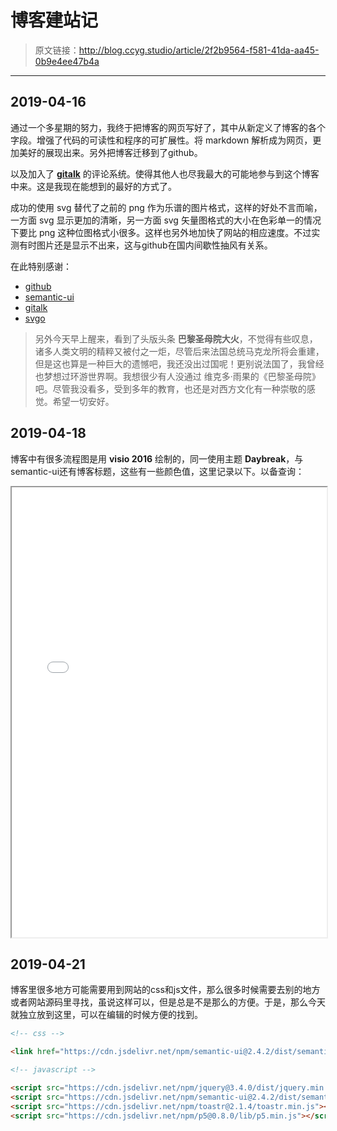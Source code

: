 # 博客建站记

[annotation]: <id> (2f2b9564-f581-41da-aa45-0b9e4ee47b4a)
[annotation]: <status> (public)
[annotation]: <create_time> (2019-04-16 21:26:25)
[annotation]: <category> (心情随笔)
[annotation]: <comments> (true)

> 原文链接：<http://blog.ccyg.studio/article/2f2b9564-f581-41da-aa45-0b9e4ee47b4a>

---


## 2019-04-16

通过一个多星期的努力，我终于把博客的网页写好了，其中从新定义了博客的各个字段。增强了代码的可读性和程序的可扩展性。将 markdown 解析成为网页，更加美好的展现出来。另外把博客迁移到了github。

以及加入了 **[gitalk](https://github.com/gitalk/gitalk)** 的评论系统。使得其他人也尽我最大的可能地参与到这个博客中来。这是我现在能想到的最好的方式了。

成功的使用 svg 替代了之前的 png 作为乐谱的图片格式，这样的好处不言而喻，一方面 svg 显示更加的清晰，另一方面 svg 矢量图格式的大小在色彩单一的情况下要比 png 这种位图格式小很多。这样也另外地加快了网站的相应速度。不过实测有时图片还是显示不出来，这与github在国内间歇性抽风有关系。

在此特别感谢：

- [github](https://www.github.com)
- [semantic-ui](https://semantic-ui.com/)
- [gitalk](https://github.com/gitalk/gitalk)
- [svgo](https://github.com/svg/svgo)

> 另外今天早上醒来，看到了头版头条 **巴黎圣母院大火**，不觉得有些叹息，诸多人类文明的精粹又被付之一炬，尽管后来法国总统马克龙所将会重建，但是这也算是一种巨大的遗憾吧，我还没出过国呢！更别说法国了，我曾经也梦想过环游世界啊。我想很少有人没通过 维克多·雨果的《巴黎圣母院》吧。尽管我没看多，受到多年的教育，也还是对西方文化有一种崇敬的感觉。希望一切安好。

## 2019-04-18


博客中有很多流程图是用 **visio 2016** 绘制的，同一使用主题 **Daybreak**，与semantic-ui还有博客标题，这些有一些颜色值，这里记录以下。以备查询：

<iframe src="color_table.html" width=100% height=720></iframe>


## 2019-04-21

博客里很多地方可能需要用到网站的css和js文件，那么很多时候需要去别的地方或者网站源码里寻找，虽说这样可以，但是总是不是那么的方便。于是，那么今天就独立放到这里，可以在编辑的时候方便的找到。

```html
<!-- css -->

<link href="https://cdn.jsdelivr.net/npm/semantic-ui@2.4.2/dist/semantic.min.css" rel="stylesheet">

<!-- javascript -->

<script src="https://cdn.jsdelivr.net/npm/jquery@3.4.0/dist/jquery.min.js"></script>
<script src="https://cdn.jsdelivr.net/npm/semantic-ui@2.4.2/dist/semantic.min.js"></script>
<script src="https://cdn.jsdelivr.net/npm/toastr@2.1.4/toastr.min.js"></script>
<script src="https://cdn.jsdelivr.net/npm/p5@0.8.0/lib/p5.min.js"></script>

```